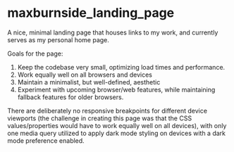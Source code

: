 # maxburnside_landing_page
A nice, minimal landing page that houses links to my work, and currently serves as my personal home page.

Goals for the page:

1. Keep the codebase very small, optimizing load times and performance.
2. Work equally well on all browsers and devices
3. Maintain a minimalist, but well-defined, aesthetic
4. Experiment with upcoming browser/web features, while maintaining fallback features for older browsers.

There are deliberately no responsive breakpoints for different device viewports (the challenge in creating this page was that the CSS values/properties would have to work equally well on all devices), with only one media query utilized to apply dark mode styling on devices with a dark mode preference enabled.
